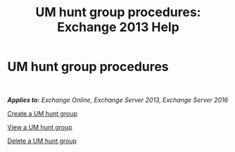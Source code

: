 ﻿---
title: 'UM hunt group procedures: Exchange 2013 Help'
TOCTitle: UM hunt group procedures
ms:assetid: 4251c24a-9616-4923-92da-ed783aa8d802
ms:mtpsurl: https://technet.microsoft.com/en-us/library/JJ851063(v=EXCHG.150)
ms:contentKeyID: 50067622
ms.date: 12/10/2017
mtps_version: v=EXCHG.150
---

# UM hunt group procedures

 

_**Applies to:** Exchange Online, Exchange Server 2013, Exchange Server 2016_


[Create a UM hunt group](create-a-um-hunt-group-exchange-2013-help.md)

[View a UM hunt group](view-a-um-hunt-group-exchange-2013-help.md)

[Delete a UM hunt group](delete-a-um-hunt-group-exchange-2013-help.md)

